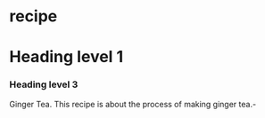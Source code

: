 # recipe
<h1>Heading level 1</h1>
<h3>Heading level 3</h3>
Ginger Tea.
This recipe is about the process of making ginger tea.-